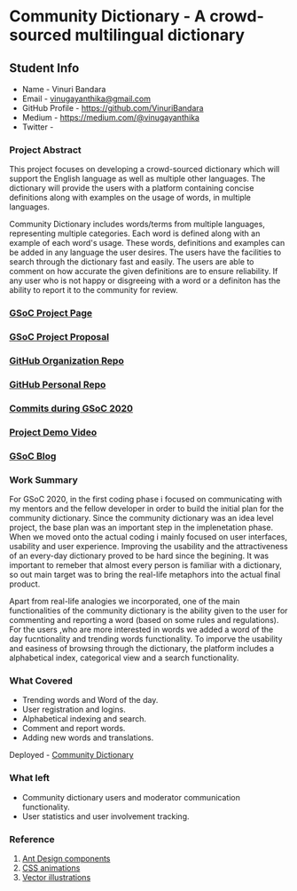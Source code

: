 # Community Dictionary - A crowd-sourced multilingual dictionary

## Student Info

* Name - Vinuri Bandara
* Email - vinugayanthika@gmail.com
* GitHub Profile - https://github.com/VinuriBandara
* Medium - https://medium.com/@vinugayanthika
* Twitter - []()

### Project Abstract
This project focuses on developing a crowd-sourced dictionary which will support the English language as well as multiple other languages. The dictionary will provide the users with a platform containing concise definitions along with examples on the usage of words, in multiple languages.

Community Dictionary includes words/terms from multiple languages, representing multiple categories. Each word is defined along with an example of each word's usage. These words, definitions and examples can be added in any language the user desires. The users have the facilities to search through the dictionary fast and easily. The users are able to comment on how accurate the given definitions are to ensure reliability. If any user who is not happy or disgreeing with a word or a definiton has the ability to report it to the community for review. 

### [GSoC Project Page](https://summerofcode.withgoogle.com/projects/#6003087300362240)

### [GSoC Project Proposal](https://drive.google.com/file/d/1x3jDJhMk6QYuam9RLDiq8Q241LL6Yhf6/view?usp=sharing)

### [GitHub Organization Repo](https://github.com/scorelab/com-dictionary)

### [GitHub Personal Repo](https://github.com/VinuriBandara/com-dictionary)

### [Commits during GSoC 2020](https://github.com/scorelab/com-dictionary/commits)

### [Project Demo Video](https://drive.google.com/file/d/10UryK6zbm7EIxeJmQqgkI0TmIekRimC7/view?usp=sharing)

### [GSoC Blog](https://medium.com/@vinugayanthika/all-my-gsoc-memories-8d9d3d1f8950?source=friends_link&sk=4bd8656c99bf1bf11575361d7ecd8487)

### Work Summary
For GSoC 2020, in the first coding phase i focused on communicating with my mentors and the fellow developer in order to build the initial plan for the community dictionary. Since the community dictionary was an idea level project, the base plan was an important step in the implenetation phase. When we moved onto the actual coding i mainly focused on user interfaces, usability and user experience. Improving the usability and the attractiveness of an every-day dictionary proved to be hard since the begining. It was important to remeber that almost every person is familiar with a dictionary, so out main target was to bring the real-life metaphors into the actual final product. 

Apart from real-life analogies we incorporated, one of the main functionalities of the community dictionary is the ability given to the user for commenting and reporting a word (based on some rules and regulations). For the users ,who are more interested in words we added a word of the day fucntionality and trending words functionality. To imporve the usability and easiness of browsing through the dictionary, the platform includes a alphabetical index, categorical view and a search functionality.

### What Covered
* Trending words and Word of the day.
* User registration and logins.
* Alphabetical indexing and search.
* Comment and report words.
* Adding new words and translations.

Deployed - [Community Dictionary](https://community-dictionary-dev.firebaseapp.com/)

### What left
* Community dictionary users and moderator communication functionality. 
* User statistics and user involvement tracking.

### Reference
1. [Ant Design components](https://ant.design/components/overview/)
2. [CSS animations](https://codepen.io/malavigne/full/grQGJd)
3. [Vector illustrations](https://icons8.com/illustrations/style--pablo-1)
